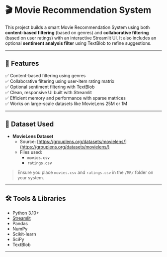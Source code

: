 # 🎬 Movie Recommendation System

This project builds a smart Movie Recommendation System using both **content-based filtering** (based on genres) and **collaborative filtering** (based on user ratings) with an interactive Streamlit UI. It also includes an optional **sentiment analysis filter** using TextBlob to refine suggestions.

---

## 🚀 Features

✅ Content-based filtering using genres  
✅ Collaborative filtering using user-item rating matrix  
✅ Optional sentiment filtering with TextBlob  
✅ Clean, responsive UI built with Streamlit  
✅ Efficient memory and performance with sparse matrices  
✅ Works on large-scale datasets like MovieLens 25M or 1M  

---

## 📁 Dataset Used

- **MovieLens Dataset**  
  - Source: [https://grouplens.org/datasets/movielens/](https://grouplens.org/datasets/movielens/)
  - Files used:
    - `movies.csv`
    - `ratings.csv`

> Ensure you place `movies.csv` and `ratings.csv` in the `/MR/` folder on your system.

---

## 🛠️ Tools & Libraries

- Python 3.10+
- [Streamlit](https://streamlit.io/)
- Pandas
- NumPy
- Scikit-learn
- SciPy
- TextBlob

---
